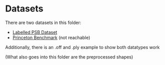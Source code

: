 # Datasets

There are two datasets in this folder:
* [Labelled PSB Dataset](https://people.cs.umass.edu/~kalo/papers/LabelMeshes/)
* [Princeton Benchmark](http://shape.cs.princeton.edu/benchmark) (not reachable)

Additionally, there is an .off and .ply example to show both datatypes work

(What also goes into this folder are the preprocessed shapes)